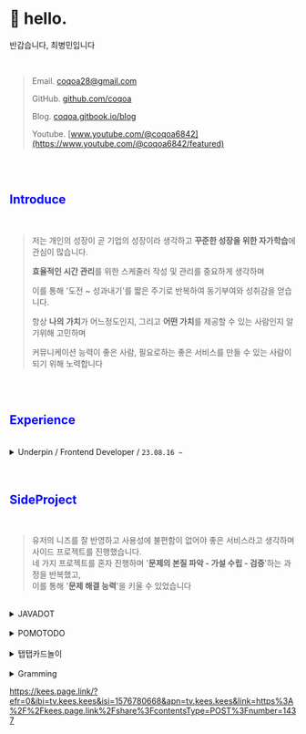 # 👋 hello.
반갑습니다, 최병민입니다

<br>

> Email. coqoa28@gmail.com
>
> GitHub. [github.com/coqoa](https://github.com/coqoa)
>
> Blog. [coqoa.gitbook.io/blog](https://coqoa.gitbook.io/blog/)
>
> Youtube. [www.youtube.com/@coqoa6842](https://www.youtube.com/@coqoa6842/featured)

<br>
<br>

## <span style="color:blue">Introduce<span>
<br>


>저는 개인의 성장이 곧 기업의 성장이라 생각하고 **꾸준한 성장을 위한 자가학습**에 관심이 많습니다.
>
>**효율적인 시간 관리**를 위한 스케줄러 작성 및 관리를 중요하게 생각하며
>
>이를 통해 '도전 \~ 성과내기'를 짧은 주기로 반복하여 동기부여와 성취감을 얻습니다.
>
>항상 **나의** **가치**가 어느정도인지, 그리고 **어떤 가치**를 제공할 수 있는 사람인지 알기위해 고민하며
>
>커뮤니케이션 능력이 좋은 사람, 필요로하는 좋은 서비스를 만들 수 있는 사람이 되기 위해 노력합니다 


<br>
<br>

## <span style="color:blue">Experience<span>
<br>

<details>

<summary>Underpin / Frontend  Developer / <code>23.08.16 ~</code></summary>

> 주사용 기술 스택 : Flutter
>
> * Notification Page 구현
> * Translate 기능 구현
> * Firebase Crashlytics 구현
> * React로 관리자 페이지 구현
> * Image Compressed를 통한 데이터 용량 절감
> * Noti Page, Push alarm 등에서 보여지는 글 어순에 맞게 번역
> * 인앱결제 기능 구현
> * Flutter\_Map을 활용한 LBS 서비스 기능 구현

</details>


<br>
<br>


## <span style="color:blue">SideProject<span>

<br>

> 유저의 니즈를 잘 반영하고 사용성에 불편함이 없어야 좋은 서비스라고 생각하며 사이드 프로젝트를 진행했습니다.  
> 네 가지 프로젝트를 혼자 진행하며 '**문제의 본질 파악 - 가설 수립 - 검증**'하는 과정을 반복했고,  
> 이를 통해 '**문제 해결 능력**'을 키울 수 있었습니다

<br>

<details>

<summary>JAVADOT</summary>

> `(21/06/24 ~ 21/08/23)`
>
>![](https://img.shields.io/badge/JAVA-007396?style=for-the-badge\&logo=java\&logoColor=white) ![](https://img.shields.io/badge/javafx-FF7800?style=for-the-badge\&logoColor=black)
> 
> 간단한 게임을 개발하며 기초적인 프로그래밍을 배우고 문제 접근법, 자료 검색 방법, 해결법 등을 익혔습니다\
> 콘텐츠를 풍부하게 하기 위한 다양한 아이디어를 제시하고 구현했으며, \
> 입출력 장치 컨트롤, 요소 간의 상호작용, 멀티쓰레딩, 프레임 드롭 이슈 등을 해결한 경험이 있습니다.
> 
> 자세한 이력은 [여기](https://coqoa.tistory.com/search/javadot)에서 확인할 수 있습니다.  


</details>
<br>

<details>
<summary>POMOTODO</summary>

> `(21/08/28 ~ 22/01/10)`
> 
> ![](https://img.shields.io/badge/html-E34F26?style=for-the-badge\&logoColor=white) ![](https://img.shields.io/badge/css-1572B6?style=for-the-badge\&logoColor=white) ![](https://img.shields.io/badge/javascript-F7DF1E?style=for-the-badge\&logoColor=black) ![](https://img.shields.io/badge/jquery-0769AD?style=for-the-badge\&logoColor=white) ![](https://img.shields.io/badge/NodeJS-6DB33F?style=for-the-badge\&logoColor=white) ![](https://img.shields.io/badge/Express-003545?style=for-the-badge\&logoColor=white) ![](https://img.shields.io/badge/mongodb-47A248?style=for-the-badge\&logoColor=black) ![](https://img.shields.io/badge/AWS-181717?style=for-the-badge\&logoColor=white)
> 
> 효율적인 시간 관리를 위한 웹서비스가 제게 가장 필요했기 때문에 프로젝트를 진행했습니다. \
> 프론트엔드, 백엔드, DB, 네트워크, 클라우드 컴퓨팅, 크롬 확장 프로그램 배포 등 \
> 전반적인 서비스 개발의 모든 부분을 경험해 봤고 \
> 작업이 어떤 사이클로 돌아가는지, 내가 어떤 쪽에 더 흥미가 있고 잘 할 수 있을지 알 수 있었습니다.&#x20;
> 
> 자세한 이력은 [여기](https://coqoa.tistory.com/search/pomotodo?page=1)에서 확인할 수 있습니다.

</details>
<br>

<details>
<summary>탭탭카드놀이</summary>

> `(22/02/26 ~ 22/05/31)`
> 
> ![](https://img.shields.io/badge/reactnative-61DAFB?style=for-the-badge\&logoColor=white) ![](https://img.shields.io/badge/Firebase-FCC624?style=for-the-badge\&logoColor=black)
> 
> 세번째 프로젝트는 처음부터 iOS, Android 두 가지 플랫폼에 대응하는 모바일 앱을 만드는 게 목표였습니다.&#x20;
> 
> POMOTODO를 만든 후에 SPA 프레임워크에 대한 관심이 생겼고, \
> React Native는 두 가지 플랫폼에 모두 대응할 수 있기 때문에 언어 선택에 있어서 어려움은 없었으며\
> 짧은 시간을 투자해서  React와 React Native를 한번에 공부할 수 있다는 것도 큰 장점으로 다가왔습니다.
> 
> 앱 개발과정도 매우 흥미로웠지만 개발 환경 구축, 빌드/배포 과정 등 귀중한 경험을 할 수 있었고 \
> 결과적으로 iOS와 Android 두 가지 플랫폼에 모두 배포할 수 있었습니다.
> 
> 자세한 이력은 [여기](https://coqoa.tistory.com/search/%ED%83%AD%ED%83%AD)에서 확인할 수 있습니다.

</details>
<br>

<details>
<summary>Gramming</summary>

> `(22/??/?? ~ 23/??/??)`
> 
> ![](https://img.shields.io/badge/flutter-02569B?style=for-the-badge\&logoColor=black) ![](https://img.shields.io/badge/Firebase-FCC624?style=for-the-badge\&logoColor=black)
> 
> a\
> a\
>
>
> [link](side-project/gramming.md)
> 
</details>

https://kees.page.link/?efr=0&ibi=tv.kees.kees&isi=1576780668&apn=tv.kees.kees&link=https%3A%2F%2Fkees.page.link%2Fshare%3FcontentsType=POST%3Fnumber=1437
  
